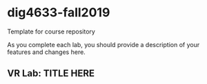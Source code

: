 # dig4633-fall2019
Template for course repository

As you complete each lab, you should provide a description of your features and changes here.

## VR Lab: TITLE HERE
